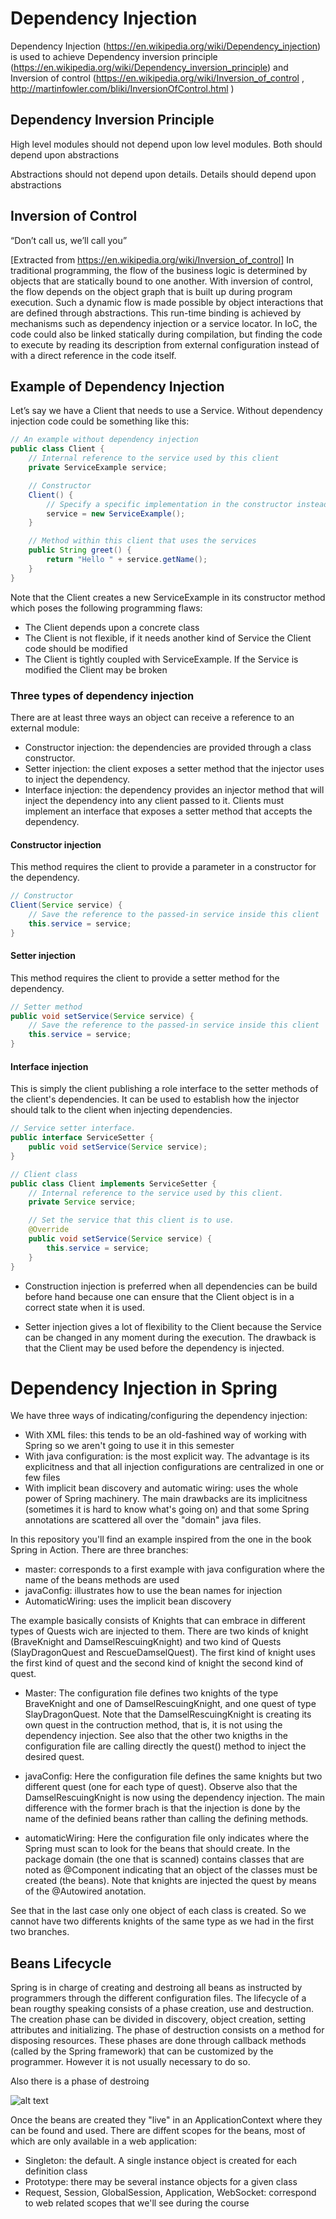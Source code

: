 # Dependency Injection
Dependency Injection (https://en.wikipedia.org/wiki/Dependency_injection) is used to achieve
Dependency inversion principle (https://en.wikipedia.org/wiki/Dependency_inversion_principle)
and Inversion of control (https://en.wikipedia.org/wiki/Inversion_of_control ,
 http://martinfowler.com/bliki/InversionOfControl.html )

## Dependency Inversion Principle

High level modules should not depend upon low level modules. Both should depend upon abstractions

Abstractions should not depend upon details. Details should depend upon abstractions

## Inversion of Control
“Don’t call us, we’ll call you”

[Extracted from https://en.wikipedia.org/wiki/Inversion_of_control] 
In traditional programming, the flow of the business logic is determined by objects that are statically bound to one another. With inversion of control, the flow depends on the object graph that is built up during program execution. Such a dynamic flow is made possible by object interactions that are defined through abstractions. This run-time binding is achieved by mechanisms such as dependency injection or a service locator. In IoC, the code could also be linked statically during compilation, but finding the code to execute by reading its description from external configuration instead of with a direct reference in the code itself.


## Example of Dependency Injection
Let’s say we have a Client that needs to use a Service. Without dependency injection code could be something like this:

```java
// An example without dependency injection
public class Client {
    // Internal reference to the service used by this client
    private ServiceExample service;

    // Constructor
    Client() {
        // Specify a specific implementation in the constructor instead of using dependency injection
        service = new ServiceExample();
    }

    // Method within this client that uses the services
    public String greet() {
        return "Hello " + service.getName();
    }
}
```

Note that the Client creates a new ServiceExample in its constructor method which poses the following programming flaws:
* The Client depends upon a concrete class
* The Client is not flexible, if it needs another kind of Service the Client code should be modified
* The Client is tightly coupled with ServiceExample. If the Service is modified the Client may be  broken

### Three types of dependency injection
There are at least three ways an object can receive a reference to an external module:
* Constructor injection: the dependencies are provided through a class constructor.
* Setter injection: the client exposes a setter method that the injector uses to inject the dependency.
* Interface injection: the dependency provides an injector method that will inject the dependency into any client passed to it. Clients must implement an interface that exposes a setter method that accepts the dependency.

#### Constructor injection
This method requires the client to provide a parameter in a constructor for the dependency.

```java
// Constructor
Client(Service service) {
    // Save the reference to the passed-in service inside this client
    this.service = service;
}
```

#### Setter injection
This method requires the client to provide a setter method for the dependency.

```java
// Setter method
public void setService(Service service) {
    // Save the reference to the passed-in service inside this client
    this.service = service;
}
```

#### Interface injection
This is simply the client publishing a role interface to the setter methods of the client's dependencies. It can be used to establish how the injector should talk to the client when injecting dependencies.

```Java
// Service setter interface.
public interface ServiceSetter {
    public void setService(Service service);
}

// Client class
public class Client implements ServiceSetter {
    // Internal reference to the service used by this client.
    private Service service;

    // Set the service that this client is to use.
    @Override
    public void setService(Service service) {
        this.service = service;
    }
}
```

* Construction injection is preferred when all dependencies can be build before hand because one can ensure that the Client object is in a correct state when it is used.

* Setter injection gives a lot of flexibility to the Client because the Service can be changed in any moment during the execution. The drawback is that the Client may be used before the dependency is injected.

# Dependency Injection in Spring
We have three ways of indicating/configuring the dependency injection:
* With XML files: this tends to be an old-fashined way of working with Spring so we aren't going to use it in this semester
* With java configuration: is the most explicit way. The advantage is its explicitness and that all injection configurations are centralized in one or few files
* With implicit bean discovery and automatic wiring: uses the whole power of Spring machinery. The main drawbacks are its implicitness (sometimes it is hard to know what's going on) and that some Spring annotations are scattered all over the "domain" java files.

In this repository you'll find an example inspired from the one in the book Spring in Action. There are three branches:
* master: corresponds to a first example with java configuration where the name of the beans methods are used
* javaConfig: illustrates how to use the bean names for injection
* AutomaticWiring: uses the implicit bean discovery

The example basically consists of Knights that can embrace in different types of Quests wich are injected to them. There are two kinds of knight (BraveKnight and DamselRescuingKnight) and two kind of Quests (SlayDragonQuest and RescueDamselQuest). The first kind of knight uses the first kind of quest and the second kind of knight the second kind of quest.

* Master: The configuration file defines two knights of the type BraveKnight and one of DamselRescuingKnight, and one quest of type SlayDragonQuest. Note that the DamselRescuingKnight is creating its own quest in the contruction method, that is, it is not using the dependency injection. See also that the other two knigths in the configuration file are calling directly the quest() method to inject the desired quest.

* javaConfig: Here the configuration file defines the same knights but two different quest (one for each type of quest). Observe also that the DamselRescuingKnight is now using the dependency injection. The main difference with the former brach is that the injection is done by the name of the definied beans rather than calling the defining methods.

* automaticWiring: Here the configuration file only indicates where the Spring must scan to look for the beans that should create. In the package domain (the one that is scanned) contains classes that are noted as @Component indicating that an object of the classes must be created (the beans). Note that knights are injected the quest by means of the @Autowired anotation.

See that in the last case only one object of each class is created. So we cannot have two differents knights of the same type as we had in the first two branches.

## Beans Lifecycle

Spring is in charge of creating and destroing all beans as instructed by programmers through the different configuration files. The lifecycle of a bean rougthy speaking consists of a phase creation, use and destruction. The creation phase can be divided in discovery, object creation, setting attributes and initializing. The phase of destruction consists on a method for disposing resources. These phases are done through callback methods (called by the Spring framework) that can be customized by the programmer. However it is not usually necessary to do so.

Also there is a phase of destroing 

![alt text](https://github.com/LabInternetPub/DependencyInjection/blob/master/img/Spring-bean-life-cycle.png "Bean lifecycle")

Once the beans are created they "live" in an ApplicationContext where they can be found and used. There are diffent scopes for the beans, most of which are only available in a web application:
* Singleton: the default. A single instance object is created for each definition class
* Prototype: there may be several instance objects for a given class
* Request, Session, GlobalSession, Application, WebSocket: correspond to web related scopes that we'll see during the course

